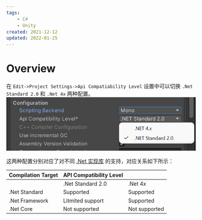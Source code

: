 ```yaml
---
tags:
    - C#
    - Unity
created: 2021-12-12
updated: 2022-01-25
---
```


# Overview

在 `Edit->Project Settings->Api Compatiability Level` 设置中可以切换 `.Net Standard 2.0` 和 `.Net 4x` 两种配置。
![|400](assets/Dot%20Net%20Profile%20Support/image-20211212232835295.png)

这两种配置分别对应了对不同 [.Net 实现库](../../CSharp/Dot%20.Net%20Standard%20and%20Implementation.md) 的支持，对应关系如下所示：

| Compilation Target | API Compatibility Level |               |
| ------------------ | ----------------------- | ------------- |
|                    | .Net Standard 2.0       | .Net 4x       |
| .Net Standard      | Supported               | Supported     |
| .Net Framework     | Litmited support        | Supported     |
| .Net Core          | Not supported           | Not supported |

